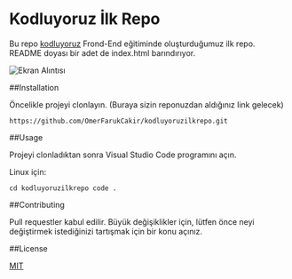 # Kodluyoruz İlk Repo
Bu repo [kodluyoruz](https://www.kodluyoruz.org/) Frond-End eğitiminde oluşturduğumuz ilk repo. README doyası bir adet de index.html barındırıyor.

![Ekran Alıntısı](https://user-images.githubusercontent.com/111988776/186932855-8878cc92-29b2-4110-abc5-1645dba09ff2.JPG)


##Installation

Öncelikle projeyi clonlayın. (Buraya sizin reponuzdan aldığınız link gelecek)

`https://github.com/OmerFarukCakir/kodluyoruzilkrepo.git`

##Usage

Projeyi clonladıktan sonra Visual Studio Code programını açın.

Linux için:

`cd kodluyoruzilkrepo
code .`

##Contributing


Pull requestler kabul edilir. Büyük değişiklikler için, lütfen önce neyi değiştirmek istediğinizi tartışmak için bir konu açınız.

##License

[MIT](https://choosealicense.com/licenses/mit/)
